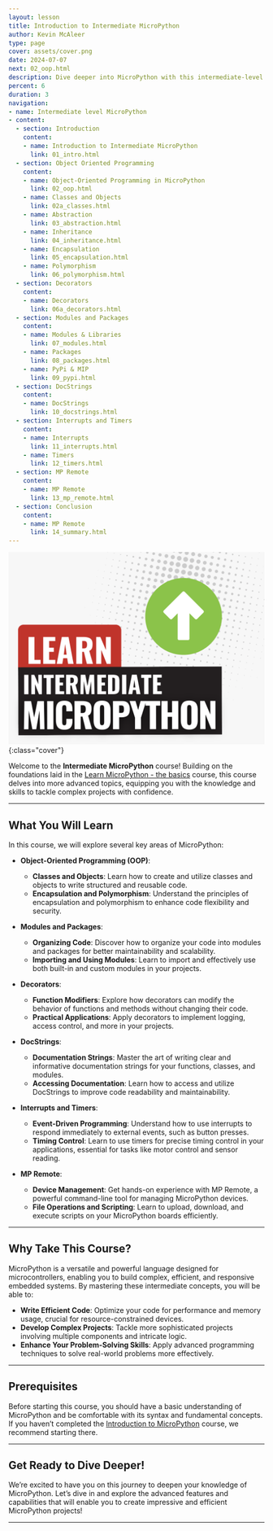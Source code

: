 ```yaml
---
layout: lesson
title: Introduction to Intermediate MicroPython
author: Kevin McAleer
type: page
cover: assets/cover.png
date: 2024-07-07
next: 02_oop.html
description: Dive deeper into MicroPython with this intermediate-level course.
percent: 6
duration: 3
navigation:
- name: Intermediate level MicroPython
- content:
  - section: Introduction
    content:
    - name: Introduction to Intermediate MicroPython
      link: 01_intro.html
  - section: Object Oriented Programming
    content:
    - name: Object-Oriented Programming in MicroPython
      link: 02_oop.html
    - name: Classes and Objects
      link: 02a_classes.html
    - name: Abstraction
      link: 03_abstraction.html
    - name: Inheritance
      link: 04_inheritance.html
    - name: Encapsulation
      link: 05_encapsulation.html
    - name: Polymorphism
      link: 06_polymorphism.html
  - section: Decorators
    content:
    - name: Decorators
      link: 06a_decorators.html
  - section: Modules and Packages
    content:
    - name: Modules & Libraries
      link: 07_modules.html
    - name: Packages
      link: 08_packages.html
    - name: PyPi & MIP
      link: 09_pypi.html
  - section: DocStrings
    content:
    - name: DocStrings
      link: 10_docstrings.html
  - section: Interrupts and Timers
    content:
    - name: Interrupts
      link: 11_interrupts.html
    - name: Timers
      link: 12_timers.html
  - section: MP Remote
    content:
    - name: MP Remote
      link: 13_mp_remote.html
  - section: Conclusion
    content:
    - name: MP Remote
      link: 14_summary.html
---
```



![Cover](assets/cover.png){:class="cover"}

Welcome to the **Intermediate MicroPython** course! Building on the foundations laid in the [Learn MicroPython - the basics](/learn/micropython) course, this course delves into more advanced topics, equipping you with the knowledge and skills to tackle complex projects with confidence.

---

## What You Will Learn

In this course, we will explore several key areas of MicroPython:

- **Object-Oriented Programming (OOP)**: 
  - **Classes and Objects**: Learn how to create and utilize classes and objects to write structured and reusable code.
  - **Encapsulation and Polymorphism**: Understand the principles of encapsulation and polymorphism to enhance code flexibility and security.
  
- **Modules and Packages**: 
  - **Organizing Code**: Discover how to organize your code into modules and packages for better maintainability and scalability.
  - **Importing and Using Modules**: Learn to import and effectively use both built-in and custom modules in your projects.

- **Decorators**: 
  - **Function Modifiers**: Explore how decorators can modify the behavior of functions and methods without changing their code.
  - **Practical Applications**: Apply decorators to implement logging, access control, and more in your projects.

- **DocStrings**: 
  - **Documentation Strings**: Master the art of writing clear and informative documentation strings for your functions, classes, and modules.
  - **Accessing Documentation**: Learn how to access and utilize DocStrings to improve code readability and maintainability.

- **Interrupts and Timers**: 
  - **Event-Driven Programming**: Understand how to use interrupts to respond immediately to external events, such as button presses.
  - **Timing Control**: Learn to use timers for precise timing control in your applications, essential for tasks like motor control and sensor reading.

- **MP Remote**: 
  - **Device Management**: Get hands-on experience with MP Remote, a powerful command-line tool for managing MicroPython devices.
  - **File Operations and Scripting**: Learn to upload, download, and execute scripts on your MicroPython boards efficiently.

---

## Why Take This Course?

MicroPython is a versatile and powerful language designed for microcontrollers, enabling you to build complex, efficient, and responsive embedded systems. By mastering these intermediate concepts, you will be able to:

- **Write Efficient Code**: Optimize your code for performance and memory usage, crucial for resource-constrained devices.
- **Develop Complex Projects**: Tackle more sophisticated projects involving multiple components and intricate logic.
- **Enhance Your Problem-Solving Skills**: Apply advanced programming techniques to solve real-world problems more effectively.

---

## Prerequisites

Before starting this course, you should have a basic understanding of MicroPython and be comfortable with its syntax and fundamental concepts. If you haven’t completed the [Introduction to MicroPython](/learn/micropython) course, we recommend starting there.

---

## Get Ready to Dive Deeper!

We’re excited to have you on this journey to deepen your knowledge of MicroPython. Let’s dive in and explore the advanced features and capabilities that will enable you to create impressive and efficient MicroPython projects!

---
